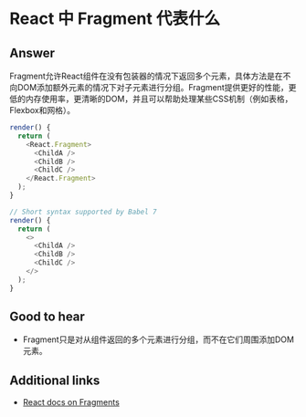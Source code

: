 # React 中 Fragment 代表什么

## Answer

Fragment允许React组件在没有包装器的情况下返回多个元素，具体方法是在不向DOM添加额外元素的情况下对子元素进行分组。Fragment提供更好的性能，更低的内存使用率，更清晰的DOM，并且可以帮助处理某些CSS机制（例如表格，Flexbox和网格）。

```js
render() {
  return (
    <React.Fragment>
      <ChildA />
      <ChildB />
      <ChildC />
    </React.Fragment>
  );
}

// Short syntax supported by Babel 7
render() {
  return (
    <>
      <ChildA />
      <ChildB />
      <ChildC />
    </>
  );
}
```

## Good to hear

* Fragment只是对从组件返回的多个元素进行分组，而不在它们周围添加DOM元素。

## Additional links

* [React docs on Fragments](https://reactjs.org/docs/fragments.html)

<!-- tags: (react,javascript) -->

<!-- expertise: (2) -->

